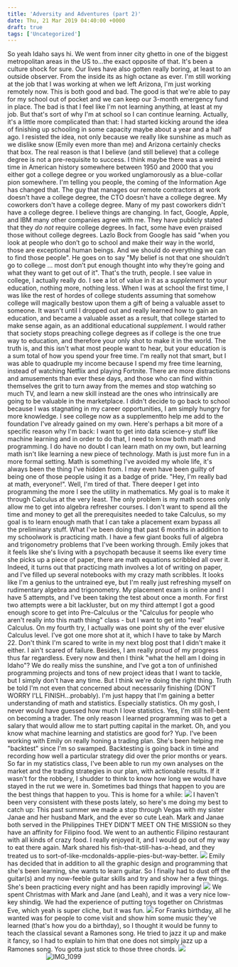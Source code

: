```yaml
---
title: 'Adversity and Adventures (part 2)'
date: Thu, 21 Mar 2019 04:40:00 +0000
draft: true
tags: ['Uncategorized']
---
```


So yeah Idaho says hi. We went from inner city ghetto in one of the biggest metropolitan areas in the US to...the exact opposite of that. It's been a culture shock for sure. Our lives have also gotten really boring, at least to an outside observer. From the inside its as high octane as ever. I'm still working at the job that I was working at when we left Arizona, I'm just working remotely now. This is both good and bad. The good is that we're able to pay for my school out of pocket and we can keep our 3-month emergency fund in place. The bad is that I feel like I'm not learning anything, at least at my job. But that's sort of why I'm at school so I can continue learning. Actually, it's a little more complicated than that: I had started kicking around the idea of finishing up schooling in some capacity maybe about a year and a half ago. I resisted the idea, not only because we really like sunshine as much as we dislike snow (Emily even more than me) and Arizona certainly checks that box. The real reason is that I believe (and still believe) that a college degree is not a pre-requisite to success. I think maybe there was a weird time in American history somewhere between 1950 and 2000 that you either got a college degree or you worked unglamorously as a blue-collar pion somewhere. I'm telling you people, the coming of the Information Age has changed that. The guy that manages our remote contractors at work doesn't have a college degree, the CTO doesn't have a college degree. My coworkers don't have a college degree. Many of my past coworkers didn't have a college degree. I believe things are changing. In fact, Google, Apple, and IBM many other companies agree with me. They have publicly stated that they _do not_ require college degrees. In fact, some have even praised those without college degrees. Lazlo Bock from Google has said "when you look at people who don’t go to school and make their way in the world, those are exceptional human beings. And we should do everything we can to find those people". He goes on to say "My belief is not that one shouldn’t go to college … most don’t put enough thought into why they’re going and what they want to get out of it". That's the truth, people. I see value in college, I actually really do. I see a lot of value in it as a _supplement_ to your education, nothing more, nothing less. When I was at school the first time, I was like the rest of hordes of college students assuming that somehow college will magically bestow upon them a gift of being a valuable asset to someone. It wasn't until I dropped out and really learned how to gain an education, and became a valuable asset as a result, that college started to make sense again, as an additional educational _supplement._ I would rather that society stops preaching college degrees as if college is the one true way to education, and therefore your only shot to make it in the world. The truth is, and this isn't what most people want to hear, but your education is a sum total of how you spend your free time. I'm really not that smart, but I was able to quadruple my income because I spend my free time learning, instead of watching Netflix and playing Fortnite. There are more distractions and amusements than ever these days, and those who can find within themselves the grit to turn away from the memes and stop watching so much TV, and learn a new skill instead are the ones who intrinsically are going to be valuable in the marketplace. I didn't decide to go back to school because I was stagnating in my career opportunities, I am simply hungry for more knowledge. I see college now as a supplementto help me add to the foundation I've already gained on my own. Here's perhaps a bit more of a specific reason why I'm back: I want to get into data science-y stuff like machine learning and in order to do that, I need to know both math and programming. I do have no doubt I can learn math on my own, but learning math isn't like learning a new piece of technology. Math is just more fun in a more formal setting. Math is something I've avoided my whole life, it's always been the thing I've hidden from. I may even have been guilty of being one of those people using it as a badge of pride. "Hey, I'm really bad at math, everyone!". Well, I'm tired of that. There deeper I get into programming the more I see the utility in mathematics. My goal is to make it through Calculus at the very least. The only problem is my math scores only allow me to get into algebra refresher courses. I don't want to spend all the time and money to get all the prerequisites needed to take Calculus, so my goal is to learn enough math that I can take a placement exam bypass all the preliminary stuff. What I've been doing that past 6 months in addition to my schoolwork is practicing math. I have a few giant books full of algebra and trigonometry problems that I've been working through. Emily jokes that it feels like she's living with a psychopath because it seems like every time she picks up a piece of paper, there are math equations scribbled all over it. Indeed, it turns out that practicing math involves a lot of writing on paper, and I've filled up several notebooks with my crazy math scribbles. It looks like I'm a genius to the untrained eye, but I'm really just refreshing myself on rudimentary algebra and trigonometry. My placement exam is online and I have 5 attempts, and I've been taking the test about once a month. For first two attempts were a bit lackluster, but on my third attempt I got a good enough score to get into Pre-Calculus or the "Calculus for people who aren't really into this math thing" class - but I want to get into "real" Calculus. On my fourth try, I actually was one point shy of the ever elusive Calculus level. I've got one more shot at it, which I have to take by March 22. Don't think I'm scared to write in my next blog post that I didn't make it either. I ain't scared of failure. Besides, I am really proud of my progress thus far regardless. Every now and then I think "what the hell am I doing in Idaho"? We do really miss the sunshine, and I've got a ton of unfinished programming projects and tons of new project ideas that I want to tackle, but I simply don't have any time. But I think we're doing the right thing. Truth be told I'm not even that concerned about necessarily finishing (DON'T WORRY I'LL FINISH...probably). I'm just happy that I'm gaining a better understanding of math and statistics. Especially statistics. Oh my gosh, I never would have guessed how much I love statistics. Yes, I'm still hell-bent on becoming a trader. The only reason I learned programming was to get a salary that would allow me to start putting capital in the market. Oh, and you know what machine learning and statistics are good for? Yup. I've been working with Emily on really honing a trading plan. She's been helping me "backtest" since I'm so swamped. Backtesting is going back in time and recording how well a particular strategy did over the prior months or years. So far in my statistics class, I've been able to run my own analyses on the market and the trading strategies in our plan, with actionable results. If it wasn't for the robbery, I shudder to think to know how long we would have stayed in the rut we were in. Sometimes bad things that happen to you are the best things that happen to you. This is home for a while: ![](https://dallincoons.files.wordpress.com/2019/02/img_0935.jpg) I haven't been very consistent with these posts lately, so here's me doing my best to catch up: This past summer we made a stop through Vegas with my sister Janae and her husband Mark, and the ever so cute Leah. Mark and Janae both served in the Philippines THEY DIDN'T MEET ON THE MISSION so they have an affinity for Filipino food. We went to an authentic Filipino restaurant with all kinds of crazy food. I really enjoyed it, and I would go out of my way to eat there again. Mark shared his fish-that-still-has-a-head, and they treated us to sort-of-like-mcdonalds-applie-pies-but-way-better. ![](https://dallincoons.files.wordpress.com/2019/02/img_1188.jpg) Emily has decided that in addition to all the graphic design and programming that she's been learning, she wants to learn guitar. So I finally had to dust off the guitar(s) and my now-feeble guitar skills and try and show her a few things. She's been practicing every night and has been rapidly improving! ![](https://dallincoons.files.wordpress.com/2019/02/img_4257.jpg) We spent Christmas with Mark and Jane (and Leah), and it was a very nice low-key shindig. We had the experience of putting toys together on Christmas Eve, which yeah is super cliche, but it was fun. ![](https://dallincoons.files.wordpress.com/2019/02/img_4238.jpg) For Franks birthday, all he wanted was for people to come visit and show him some music they've learned (that's how you do a birthday), so I thought it would be funny to teach the classical sevant a Ramones song. He tried to jazz it up and make it fancy, so I had to explain to him that one does not simply jazz up a Ramones song. You gotta just stick to those three chords. ![](https://dallincoons.files.wordpress.com/2019/02/img_4160.jpg)                                                 ![IMG_1099](https://dallincoons.files.wordpress.com/2019/02/img_1099.jpg)